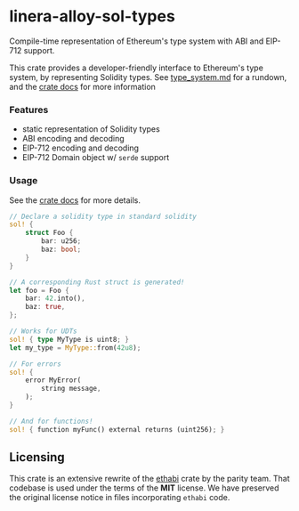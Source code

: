 # linera-alloy-sol-types

Compile-time representation of Ethereum's type system with ABI and EIP-712
support.

This crate provides a developer-friendly interface to Ethereum's type system,
by representing Solidity types. See [type_system.md](./type_system.md) for a rundown, and the
[crate docs] for more information

[crate docs]: https://docs.rs/linera-alloy-sol-types/latest/linera_alloy_sol_types/

### Features

- static representation of Solidity types
- ABI encoding and decoding
- EIP-712 encoding and decoding
- EIP-712 Domain object w/ `serde` support

### Usage

See the [crate docs] for more details.

```rust
// Declare a solidity type in standard solidity
sol! {
    struct Foo {
        bar: u256;
        baz: bool;
    }
}

// A corresponding Rust struct is generated!
let foo = Foo {
    bar: 42.into(),
    baz: true,
};

// Works for UDTs
sol! { type MyType is uint8; }
let my_type = MyType::from(42u8);

// For errors
sol! {
    error MyError(
        string message,
    );
}

// And for functions!
sol! { function myFunc() external returns (uint256); }
```

## Licensing

This crate is an extensive rewrite of the
[ethabi](https://github.com/rust-ethereum/ethabi) crate by the parity team.
That codebase is used under the terms of the **MIT** license. We have preserved
the original license notice in files incorporating `ethabi` code.
